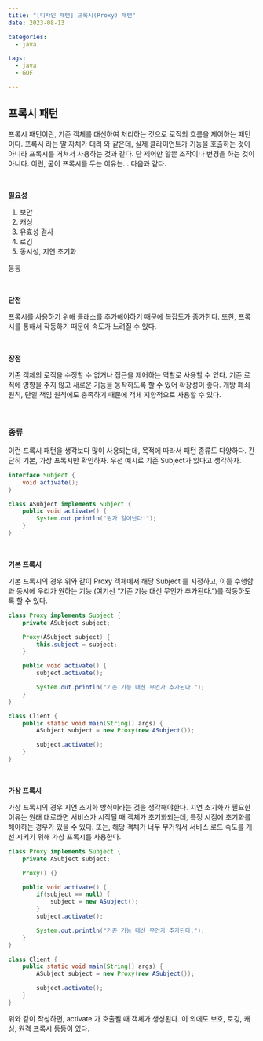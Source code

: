 ```yaml
---
title: "[디자인 패턴] 프록시(Proxy) 패턴"
date: 2023-08-13

categories:
  - java

tags:
  - java
  - GOF

---
```


## 프록시 패턴

프록시 패턴이란, 기존 객체를 대신하여 처리하는 것으로 로직의 흐름을 제어하는 패턴이다. 프록시 라는 말 자체가 대리 와 같은데, 실제 클라이언트가 기능을 호출하는 것이 아니라 프록시를 거쳐서 사용하는 것과 같다. 단 제어만 할뿐 조작이나 변경을 하는 것이 아니다. 이런, 굳이 프록시를 두는 이유는… 다음과 같다.

<br>

**필요성**

1. 보안
2. 캐싱
3. 유효성 검사
4. 로깅
5. 동시성, 지연 초기화

등등

<br>

**단점**

프록시를 사용하기 위해 클래스를 추가해야하기 때문에 복잡도가 증가한다. 또한, 프록시를 통해서 작동하기 때문에 속도가 느려질 수 있다.

<br>

**장점**

기존 객체의 로직을 수정할 수 없거나 접근을 제어하는 역할로 사용할 수 있다. 기존 로직에 영향을 주지 않고 새로운 기능을 동작하도록 할 수 있어 확장성이 좋다. 개방 폐쇠 원칙, 단일 책임 원칙에도 충족하기 때문에 객체 지향적으로 사용할 수 있다.

<br>

### **종류**

이런 프록시 패턴을 생각보다 많이 사용되는데, 목적에 따라서 패턴 종류도 다양하다. 간단히 기본, 가상 프록시만 확인하자. 우선 예시로 기존 Subject가 있다고 생각하자.

```java
interface Subject {
	void activate();
}

class ASubject implements Subject {
	public void activate() {
		System.out.println("뭔가 일어난다!");
	}
}
```

<br>

**기본 프록시**

기본 프록시의 경우 위와 같이  Proxy 객체에서 해당 Subject 를 지정하고, 이를 수행함과 동시에 우리가 원하는 기능 (여기선 “기존 기능 대신 무언가 추가된다.”)를 작동하도록 할 수 있다.

```java
class Proxy implements Subject {
	private ASubject subject;

	Proxy(ASubject subject) {
		this.subject = subject;
	}

	public void activate() {
		subject.activate();

		System.out.println("기존 기능 대신 무언가 추가된다.");
	}
}

class Client {
	public static void main(String[] args) {
		ASubject subject = new Proxy(new ASubject());

		subject.activate();
	}
}
```

<br>

**가상 프록시**

가상 프록시의 경우 지연 초기화 방식이라는 것을 생각해야한다. 지연 초기화가 필요한 이유는 원래 대로라면 서비스가 시작될 때 객체가 초기화되는데, 특정 시점에 초기화를 해야하는 경우가 있을 수 있다. 또는, 해당 객체가 너무 무거워서 서비스 로드 속도를 개선 시키기 위해 가상 프록시를 사용한다.

```java
class Proxy implements Subject {
	private ASubject subject;

	Proxy() {}

	public void activate() {
		if(subject == null) {
			subject = new ASubject();
		}
		subject.activate();

		System.out.println("기존 기능 대신 무언가 추가된다.");
	}
}

class Client {
	public static void main(String[] args) {
		ASubject subject = new Proxy(new ASubject());

		subject.activate();
	}
}
```

위와 같이 작성하면, activate 가 호출될 때 객체가 생성된다. 이 외에도 보호, 로깅, 캐싱, 원격 프록시 등등이 있다.


<br>
<br>
